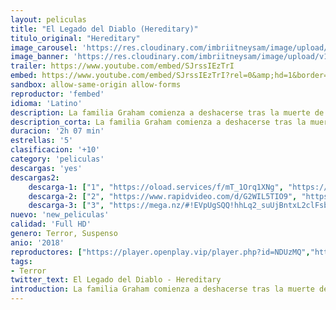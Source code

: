 ```yaml
---
layout: peliculas
title: "El Legado del Diablo (Hereditary)"
titulo_original: "Hereditary"
image_carousel: 'https://res.cloudinary.com/imbriitneysam/image/upload/v1543194907/legadooo-poster-min.jpg'
image_banner: 'https://res.cloudinary.com/imbriitneysam/image/upload/v1543194907/legadoooo-banner-min.jpg'
trailer: https://www.youtube.com/embed/SJrssIEzTrI
embed: https://www.youtube.com/embed/SJrssIEzTrI?rel=0&amp;hd=1&border=0&wmode=opaque&enablejsapi=1&modestbranding=1&controls=1&showinfo=1
sandbox: allow-same-origin allow-forms
reproductor: 'fembed'
idioma: 'Latino'
description: La familia Graham comienza a deshacerse tras la muerte de su abuela solitaria. La matriarca sigue proyectando una sombra oscura sobre la familia, especialmente sobre su nieta adolescente solitaria, Charlie, con quien siempre tuvo una fascinación inusual. A medida que un terror abrumador se apodera de su hogar, su existencia pacífica se desgarra, obligando a su madre a explorar un reino más oscuro para escapar del desafortunado destino que han heredado.
description_corta: La familia Graham comienza a deshacerse tras la muerte de su abuela solitaria. La matriarca sigue proyectando una sombra oscura sobre la familia, especialmente sobre su nieta adolescente solitaria, Charlie, con quien siempre tuvo una fascinación...
duracion: '2h 07 min'
estrellas: '5'
clasificacion: '+10'
category: 'peliculas'
descargas: 'yes'
descargas2:
    descarga-1: ["1", "https://oload.services/f/mT_1Orq1XNg", "https://www.google.com/s2/favicons?domain=openload.co","OpenLoad","https://res.cloudinary.com/imbriitneysam/image/upload/v1541473684/mexico.png", "Latino", "Full HD"]
    descarga-2: ["2", "https://www.rapidvideo.com/d/G2WIL5TIO9", "https://www.google.com/s2/favicons?domain=www.rapidvideo.com","RapidVideo","https://res.cloudinary.com/imbriitneysam/image/upload/v1541473684/mexico.png", "Latino", "Full HD"]
    descarga-3: ["3", "https://mega.nz/#!EVpUgSQQ!hhLq2_suUjBntxL2clFsbiwIiu1y2oZHvWfEbn2VCRc", "https://www.google.com/s2/favicons?domain=mega.nz","Mega","https://res.cloudinary.com/imbriitneysam/image/upload/v1541473684/mexico.png", "Latino", "Full HD"]
nuevo: 'new_peliculas'
calidad: 'Full HD'
genero: Terror, Suspenso
anio: '2018'
reproductores: ["https://player.openplay.vip/player.php?id=NDUzMQ","https://tutumeme.net/embed/player.php?u=bXQ3ajJOaW1wcFRGcEs2VW5XRGExTlRPMytmUnc3bHVwcWhoenVIUjI5SHF5TlNwc0taaG1jN2gwZHZSNTlIRHVhV2tZWitkNUtDVDNOL1ZvYW1rYjJSbG02UT0","https://api.cuevana3.io/stream/index.php?file=ek5lbm9xYWNrS0xJMVp5b21KREk0dFBLbjVkaHhkRGdrOG1jbnBpUnhhS1ZtNHVGZ1pXcXZ0WEtlcE9idXBtL3BaeWxlS2ZWeDZDcXFIU2ZsOGV0cGR1U3FadVkyYURhMDlLYW5walN5ZUxZMHFadnJNZlU","https://www.zembed.to/public/dist/asteroid.html?id=787535ae9aee33aa8e693fa73b2c6095&title=Hereditary"]
tags:
- Terror
twitter_text: El Legado del Diablo - Hereditary
introduction: La familia Graham comienza a deshacerse tras la muerte de su abuela solitaria. La matriarca sigue proyectando una sombra oscura sobre la familia, especialmente sobre su nieta adolescente solitaria, Charlie, con quien siempre tuvo una fascinación..
---
```



 







